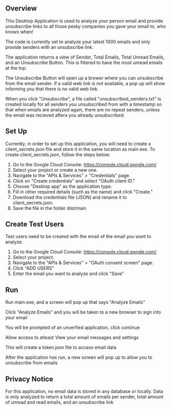 ## Overview
This Desktop Application is used to analyze your person email and provide unsubscribe links to all 
those pesky companies you gave your email to, who knows when! 

The code is currently set to analyze your latest 1000 emails and only provide senders with an unsubscribe link. 

The application returns a view of Sender, Total Emails, Total Unread Emails, and an Unsubscribe Button. This is 
filtered to have the most unread emails at the top. 

The Unsubscribe Button will open up a brower where you can unsubscribe from the email sender. If a valid
web link is not available, a pop up will show informing you that there is no valid web link.

When you click "Unsubscribe", a file called "unsubscribed_senders.txt" is created locally for all senders 
you unsubscribed from with a timestamp so that when emails are analyzed again, there are no repeat senders, unless
the email was recieved aftera you already unsubscribed. 

## Set Up
Currently, in order to set up this application, you will need to create a client_secrets.json file and store it in the 
same location as main.exe. To create client_secrets.json, follow the steps below:

1. Go to the Google Cloud Console: https://console.cloud.google.com/
2. Select your project or create a new one.
3. Navigate to the "APIs & Services" > "Credentials" page.
4. Click on "Create credentials" and select "OAuth client ID."
5. Choose "Desktop app" as the application type.
6. Fill in other required details (such as the name) and click "Create."
7. Download the credentials file (JSON) and rename it to client_secrets.json.
8. Save the file in the folder dist/main

## Create Test Users
Test users need to be created with the email of the email you want to analyze.

1. Go to the Google Cloud Console: https://console.cloud.google.com/
2. Select your project.
3. Navigate to the "APIs & Services" > "OAuth consent screen" page.
4. Click "ADD USERS" 
5. Enter the email you want to analyze and click "Save"

## Run
Run main.exe, and a screen will pop up that says "Analyze Emails" 

Click "Analyze Emails" and you will be taken to a new browser to sign into your email

You will be prompted of an unverfied application, click continue

Allow access to atleast View your email messages and settings

This will create a token.json file to access email data 

After the application has run, a new screen will pop up to allow you to unsubscribe from emails

## Privacy Notice
For this application, no email data is stored in any database or locally. Data is only analyzed to return a total amount
of emails per sender, total amount of unread and read emails, and an unsubscribe link